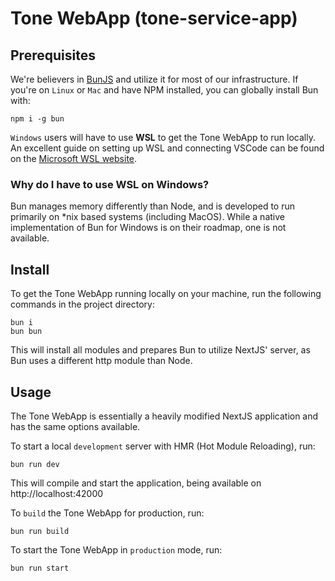 # Tone WebApp (tone-service-app)
## Prerequisites
We're believers in [BunJS](https://github.com/oven-sh/bun) and utilize it for most of our infrastructure. If you're on `Linux` or `Mac` and have NPM installed, you can globally install Bun with:

    npm i -g bun
 `Windows` users will have to use **WSL** to get the Tone WebApp to run locally. An excellent guide on setting up WSL and connecting VSCode can be found on the [Microsoft WSL website](https://learn.microsoft.com/en-us/windows/wsl/tutorials/wsl-vscode).

### Why do I have to use WSL on Windows?
Bun manages memory differently than Node, and is developed to run primarily on *nix based systems (including MacOS). While a native implementation of Bun for Windows is on their roadmap, one is not available.

## Install
To get the Tone WebApp running locally on your machine, run the following commands in the project directory:

    bun i
    bun bun

This will install all modules and prepares Bun to utilize NextJS' server, as Bun uses a different http module than Node.

## Usage
The Tone WebApp is essentially a heavily modified NextJS application and has the same options available.

To start a local `development` server with HMR (Hot Module Reloading), run:

    bun run dev

This will compile and start the application, being available on http://localhost:42000

To `build` the Tone WebApp for production, run:

    bun run build

To start the Tone WebApp in `production` mode, run:

    bun run start
